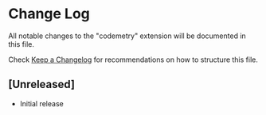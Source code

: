# Change Log

All notable changes to the "codemetry" extension will be documented in this file.

Check [Keep a Changelog](http://keepachangelog.com/) for recommendations on how to structure this file.

## [Unreleased]

- Initial release